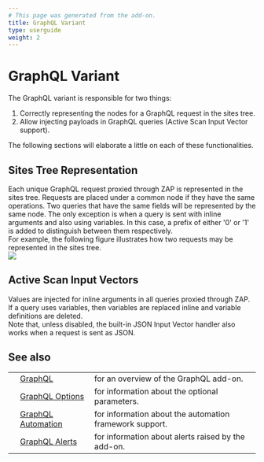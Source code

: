 ```yaml
---
# This page was generated from the add-on.
title: GraphQL Variant
type: userguide
weight: 2
---
```


# GraphQL Variant

The GraphQL variant is responsible for two things:

1. Correctly representing the nodes for a GraphQL request in the sites tree.
2. Allow injecting payloads in GraphQL queries (Active Scan Input Vector support).

The following sections will elaborate a little on each of these functionalities.

## Sites Tree Representation

Each unique GraphQL request proxied through ZAP is represented in the sites tree. Requests are placed under a common node if they have the same operations. Two queries that have the same fields will be represented by the same node. The only exception is when a query is sent with inline arguments and also using variables. In this case, a prefix of either '0' or '1' is added to distinguish between them respectively.   
For example, the following figure illustrates how two requests may be represented in the sites tree.   
![](/docs/desktop/addons/graphql-support/images/sitesTreeExample.png)

## Active Scan Input Vectors

Values are injected for inline arguments in all queries proxied through ZAP. If a query uses variables, then variables are replaced inline and variable definitions are deleted.   
Note that, unless disabled, the built-in JSON Input Vector handler also works when a request is sent as JSON.

## See also

|   |                                                                        |                                                         |
|---|------------------------------------------------------------------------|---------------------------------------------------------|
|   | [GraphQL](/docs/desktop/addons/graphql-support/)                       | for an overview of the GraphQL add-on.                  |
|   | [GraphQL Options](/docs/desktop/addons/graphql-support/options/)       | for information about the optional parameters.          |
|   | [GraphQL Automation](/docs/desktop/addons/graphql-support/automation/) | for information about the automation framework support. |
|   | [GraphQL Alerts](/docs/desktop/addons/graphql-support/alerts/)         | for information about alerts raised by the add-on.      |
